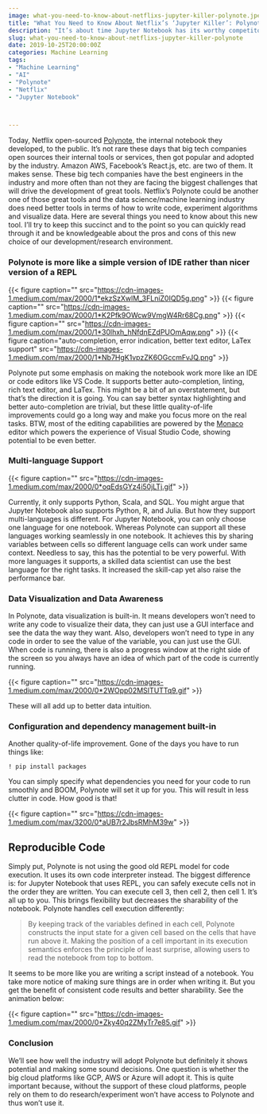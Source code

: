 ```yaml
---
image: what-you-need-to-know-about-netflixs-jupyter-killer-polynote.jpeg
title: "What You Need to Know About Netflix’s ‘Jupyter Killer’: Polynote 📖"
description: "It’s about time Jupyter Notebook has its worthy competitor"
slug: what-you-need-to-know-about-netflixs-jupyter-killer-polynote
date: 2019-10-25T20:00:00Z
categories: Machine Learning
tags: 
- "Machine Learning"
- "AI"
- "Polynote"
- "Netflix"
- "Jupyter Notebook"



---
```





Today, Netflix open-sourced [Polynote](http://www.polynote.org/), the internal notebook they developed, to the public. It’s not rare these days that big tech companies open sources their internal tools or services, then got popular and adopted by the industry. Amazon AWS, Facebook’s React.js, etc. are two of them. It makes sense. These big tech companies have the best engineers in the industry and more often than not they are facing the biggest challenges that will drive the development of great tools. Netflix’s Polynote could be another one of those great tools and the data science/machine learning industry does need better tools in terms of how to write code, experiment algorithms and visualize data. Here are several things you need to know about this new tool. I’ll try to keep this succinct and to the point so you can quickly read through it and be knowledgeable about the pros and cons of this new choice of our development/research environment.

### Polynote is more like a simple version of IDE rather than nicer version of a REPL

{{< figure caption="" src="https://cdn-images-1.medium.com/max/2000/1*ekzSzXwlM_3FLniZ0IQD5g.png" >}}
{{< figure caption="" src="https://cdn-images-1.medium.com/max/2000/1*K2Pfk9OWcw9VmgW4Rr68Cg.png" >}}
{{< figure caption="" src="https://cdn-images-1.medium.com/max/2000/1*30lhxh_hNfdnEZdPUOmAqw.png" >}}
{{< figure caption="auto-completion, error indication, better text editor, LaTex support" src="https://cdn-images-1.medium.com/max/2000/1*Nb7HgK1vpzZK6OGccmFvJQ.png" >}}

Polynote put some emphasis on making the notebook work more like an IDE or code editors like VS Code. It supports better auto-completion, linting, rich text editor, and LaTex. This might be a bit of an overstatement, but that’s the direction it is going. You can say better syntax highlighting and better auto-completion are trivial, but these little quality-of-life improvements could go a long way and make you focus more on the real tasks. BTW, most of the editing capabilities are powered by the [Monaco](https://microsoft.github.io/monaco-editor/) editor which powers the experience of Visual Studio Code, showing potential to be even better.

### Multi-language Support

{{< figure caption="" src="https://cdn-images-1.medium.com/max/2000/0*oqEdsGYz4i50jLTj.gif" >}}

Currently, it only supports Python, Scala, and SQL. You might argue that Jupyter Notebook also supports Python, R, and Julia. But how they support multi-languages is different. For Jupyter Notebook, you can only choose one language for one notebook. Whereas Polynote can support all these languages working seamlessly in one notebook. It achieves this by sharing variables between cells so different language cells can work under same context. Needless to say, this has the potential to be very powerful. With more languages it supports, a skilled data scientist can use the best language for the right tasks. It increased the skill-cap yet also raise the performance bar.

### Data Visualization and Data Awareness

In Polynote, data visualization is built-in. It means developers won’t need to write any code to visualize their data, they can just use a GUI interface and see the data the way they want. Also, developers won’t need to type in any code in order to see the value of the variable, you can just use the GUI. When code is running, there is also a progress window at the right side of the screen so you always have an idea of which part of the code is currently running.

{{< figure caption="" src="https://cdn-images-1.medium.com/max/2000/0*2WOpp02MSITUTTq9.gif" >}}

These will all add up to better data intuition.

### Configuration and dependency management built-in

Another quality-of-life improvement. Gone of the days you have to run things like:

    ! pip install packages

You can simply specify what dependencies you need for your code to run smoothly and BOOM, Polynote will set it up for you. This will result in less clutter in code. How good is that!

{{< figure caption="" src="https://cdn-images-1.medium.com/max/3200/0*aUB7r2JbsRMhM39w" >}}
## Reproducible Code

Simply put, Polynote is not using the good old REPL model for code execution. It uses its own code interpreter instead. The biggest difference is: for Jupyter Notebook that uses REPL, you can safely execute cells not in the order they are written. You can execute cell 3, then cell 2, then cell 1. It’s all up to you. This brings flexibility but decreases the sharability of the notebook. Polynote handles cell execution differently:

> By keeping track of the variables defined in each cell, Polynote constructs the input state for a given cell based on the cells that have run above it. Making the position of a cell important in its execution semantics enforces the principle of least surprise, allowing users to read the notebook from top to bottom.

It seems to be more like you are writing a script instead of a notebook. You take more notice of making sure things are in order when writing it. But you get the benefit of consistent code results and better sharability. See the animation below:

{{< figure caption="" src="https://cdn-images-1.medium.com/max/2000/0*Zky40q2ZMyTr7e85.gif" >}}
### Conclusion

We’ll see how well the industry will adopt Polynote but definitely it shows potential and making some sound decisions. One question is whether the big cloud platforms like GCP, AWS or Azure will adopt it. This is quite important because, without the support of these cloud platforms, people rely on them to do research/experiment won’t have access to Polynote and thus won’t use it.

